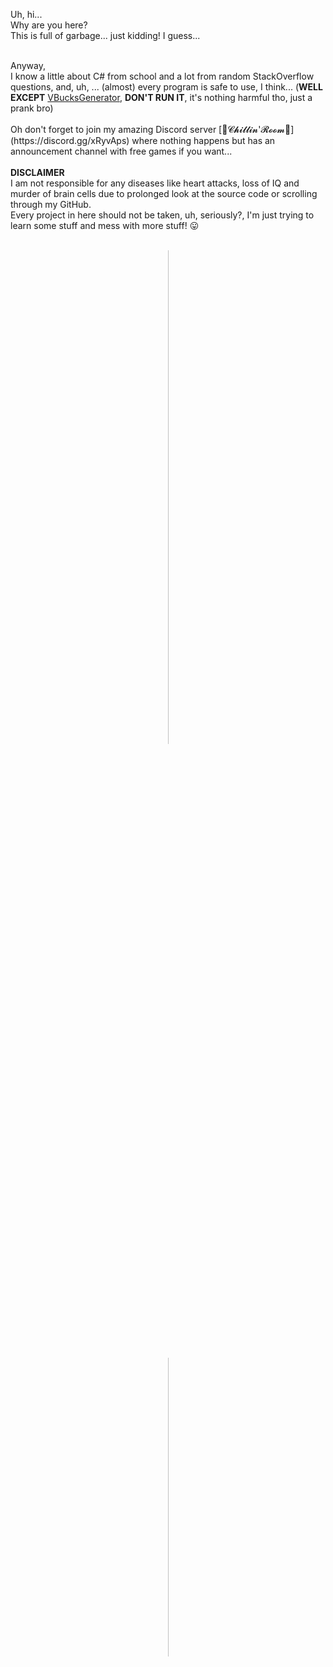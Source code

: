 <!-- P1 -->
Uh, hi...<br/>
Why are you here?<br/>
This is full of garbage... just kidding! I guess...<br/>
<!-- P2 -->
<br/>
Anyway,<br/>
I know a little about C# from school and a lot from random StackOverflow questions, and, uh, ... (almost) every program is safe to use, I think... (<b>WELL EXCEPT</b> <a href="https://github.com/Milkenm/VBucksGenerator">VBucksGenerator</a>, <b>DON'T RUN IT</b>, it's nothing harmful tho, just a prank bro)<br/>
<!-- P3 -->
<br/>
Oh don't forget to join my amazing Discord server [🎀𝓒𝓱𝓲𝓵𝓵𝓲𝓷'𝓡𝓸𝓸𝓶🎀](https://discord.gg/xRyvAps) where nothing happens but has an announcement channel with free games if you want...<br/>
<!-- P4 -->
<br/>
<b>DISCLAIMER</b><br/>
I am not responsible for any diseases like heart attacks, loss of IQ and murder of brain cells due to prolonged look at the source code or scrolling through my GitHub.<br/>
Every project in here should not be taken, uh, seriously?, I'm just trying to learn some stuff and mess with more stuff! 😛<br/>
<br/>
<!-- IMAGES -->
<div align="center">
	<p style="width: 1px">
		<!-- STATISTICS -->
		<img src="https://github-readme-stats.vercel.app/api?username=Milkenm&bg_color=55,c24848,904e95&title_color=fff&text_color=fff&show_icons=true&count_private=true&icon_color=bbb" width="45%"/>
		<!-- "SPACE" -->
		&nbsp;
		<!-- DISCORD STATUS -->
		<img src="https://lanyard-profile-readme.vercel.app/api/222114807887691777?&bg=984D88" width="35%"/>
	</p>
</div>
